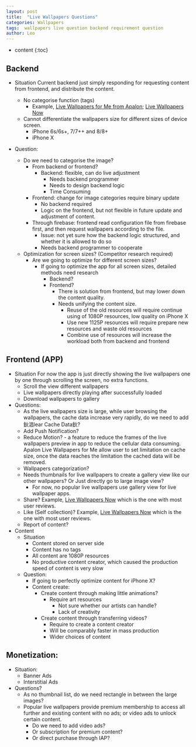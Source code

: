 ```yaml
---
layout: post
title:  "Live Wallpapers Questions"
categories: Wallpapers
tags:  wallpapers live question backend requirement question
author: Leo
---
```



* content
{:toc}    


## Backend
- Situation
Current backend just simply responding for requesting content from frontend, and distribute the content.
	- No categorise function (tags)
		- Example, [Live Wallpapers for Me from Apalon](https://itunes.apple.com/app/id1069361548); [Live Wallpapers Now](https://itunes.apple.com/app/id1098805023)
	- Cannot differentiate the wallpapers size for different sizes of device screen.
		- iPhone 6s/6s+, 7/7++ and 8/8+
		- iPhone X
    

 
 
 
    
- Question:
	- Do we need to categorise the image?
		- From backend or frontend?
			- Backend: flexible, can do live adjustment
				- Needs backend programmer
				- Needs to design backend logic
				- Time Consuming
		- Frontend: change for image categories require binary update
			- No backend required
			- Logic on the frontend, but not flexible in future update and adjustment of content.
		- Through firebase: frontend read configuration file from firebase first, and then request wallpapers according to the file.
			- Issue: not yet sure how the backend logic structured, and whether it is allowed  to do so
			- Needs backend programmer to cooperate
	- Optimization for screen sizes? (Competitor research required)
		- Are we going to optimize for different screen sizes?
			- If going to optimize the app for all screen sizes, detailed methods need research
				- Backend?
				- Frontend?
					- There is solution from frontend, but may lower down the content quality.
					- Needs unifying the content size.
						- Reuse of the old resources will require continue using of 1080P resources, low quality on iPhone X
						- Use new 1125P resources will require prepare new resources and waste old resources
						- Combine use of resources will increase the workload both from backend and frontend
## Frontend (APP)
- Situation
For now the app is just directly showing the live wallpapers one by one through scrolling the screen, no extra functions.
	- Scroll the view different wallpapers
	- Live wallpapers directly playing after successfully loaded
	- Download wallpapers to gallery
- Questions:
	- As the live wallpapers size is large, while user browsing the wallpapers, the cache data increase very rapidly, do we need to add 鈥淐lear Cache Data鈥?
	- Add Push Notification?
	- Reduce Motion? - a feature to reduce the frames of the live wallpapers preview in app to reduce the cellular data consuming. Apalon Live Wallpapers for Me allow user to set limitation on cache size, once the data reaches the limitation the cached data will be removed.
	- Wallpapers categorization?
	- Needs thumbnails for live wallpapers to create a gallery view like our other wallpapers? Or Just directly go to large image view?
		- For now, no popular live wallpapers use gallery view for live wallpaper apps.
	- Share? Example, [Live Wallpapers Now](https://itunes.apple.com/app/id1098805023) which is the one with most user reviews.
	- Like (Self collection)? Example, [Live Wallpapers Now](https://itunes.apple.com/app/id1098805023) which is the one with most user reviews. 
	- Report of content?
- Content
	- Situation
		- Content stored on server side
		- Content has no tags
		- All content are 1080P resources
		- No productive content creator, which caused the production speed of content is very slow
	- Question:
		- If going to perfectly optimize content for iPhone X?
		- Content create:
			- Create content through making little animations?
				- Require art resources
					- Not sure whether our artists can handle?
					- Lack of creativity
			- Create content through transferring videos?
				- Require to create a content creator
				- Will be comparably faster in mass production 
				- Wider choices of content
## Monetization:
- Situation: 
	- Banner Ads
	- Interstitial Ads
- Questions?
	- As no thumbnail list, do we need rectangle in between the large images?
	- Popular live wallpapers provide premium membership to access all further and existing content with no ads; or video ads to unlock certain content. 
		- Do we need to add video ads? 
		- Or subscription for premium content? 
		- Or direct purchase through IAP?
